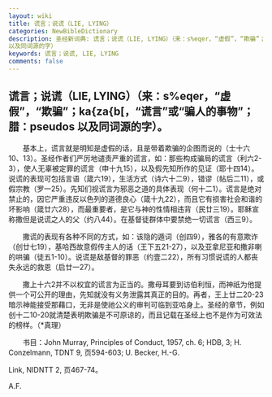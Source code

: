 ```yaml
---
layout: wiki
title: 谎言；说谎（LIE, LYING）
categories: NewBibleDictionary
description: 圣经新词典: 谎言；说谎（LIE, LYING）（来：s%eqer，“虚假”，“欺骗”；ka{za{b[，“谎言”或“骗人的事物”；腊：pseudos
以及同词源的字）
keywords: 谎言；说谎, LIE, LYING
comments: false
---
```


## 谎言；说谎（LIE, LYING）（来：s%eqer，“虚假”，“欺骗”；ka{za{b[，“谎言”或“骗人的事物”；腊：pseudos 以及同词源的字）。

　　基本上，谎言就是明知是虚假的话，且是带着欺骗的企图而说的（士十六10、13）。圣经作者们严厉地谴责严重的谎言，如：那些构成骗局的谎言（利六2-3），使人无辜被定罪的谎言（申十九15），以及假先知所作的见证（耶十四14）。说谎的表现可包括言语（箴六19），生活方式（诗六十二9），错谬（帖后二11），或假宗教（罗一25）。先知们视谎言为邪恶之道的具体表现（何十二1）。谎言是绝对禁止的，因它严重违反以色列的道德良心（箴十九22），而且它有损害社会和谐的坏影响（箴廿六28），而最重要者，是它与神的性情相违背（民廿三19）。耶稣宣称撒但是说谎之人的父（约八44）。在基督徒群体中要禁绝一切谎言（西三9）。

　　撒谎的表现有各种不同的方式，如：该隐的遁词（创四9），雅各的有意欺诈（创廿七19），基哈西故意假传主人的话（王下五21-27），以及亚拿尼亚和撒非喇的哄骗（徒五1-10）。说谎是敌基督的罪恶（约壹二22），所有习惯说谎的人都丧失永远的救恩（启廿一27）。

　　撒上十六2并不以权宜的谎言为正当的。撒母耳要到访伯利恒，而神祇为他提供一个可公开的理由，先知就没有义务泄露其真正的目的。再者，王上廿二20-23暗示神能接受那藉口，无非是使祂公义的审判可临到亚哈身上。圣经的章节，例如创十二10-20就清楚表明欺骗是不可原谅的，而且记载在圣经上也不是作为可效法的榜样。（*真理）

　　书目：John Murray, Principles of Conduct, 1957, ch. 6; HDB, 3; H. Conzelmann, TDNT 9, 页594-603; U. Becker, H.-G.

Link, NIDNTT 2, 页467-74。

A.F.








